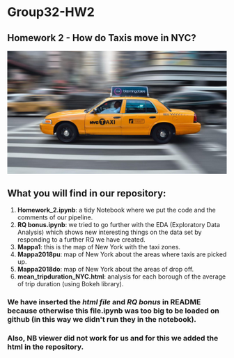 # Group32-HW2
## Homework 2 - How do Taxis move in NYC?
![alt text](https://github.com/DavideToma/Group32-HW2/blob/master/photo.jpg)
## What you will find in our repository:
1) **Homework_2.ipynb**: a tidy Notebook where we put the code and the comments of our pipeline.
2) **RQ bonus.ipynb**: we tried to go further with the EDA (Exploratory Data Analysis) which shows new interesting things on the data set by responding to a further RQ we have created.
3) **Mappa1**: this is the map of New York with the taxi zones.
4) **Mappa2018pu**: map of New York about the areas where taxis are picked up.
5) **Mappa2018do**: map of New York about the areas of drop off.
6) **mean_tripduration_NYC.html**: analysis for each borough of the average of trip duration (using Bokeh library).
### We have inserted the *html file* and *RQ bonus* in README because otherwise this file.ipynb was too big to be loaded on github (in this way we didn't run they in the notebook).
### Also, NB viewer did not work for us and for this we added the html in the repository.
